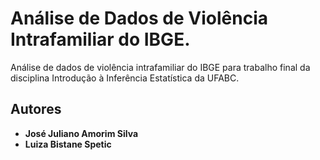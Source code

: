 # Análise de Dados de Violência Intrafamiliar do IBGE.
Análise de dados de violência intrafamiliar do IBGE para trabalho final da disciplina Introdução à Inferência Estatística da UFABC.

## Autores
* **José Juliano Amorim Silva** 
* **Luiza Bistane Spetic** 

